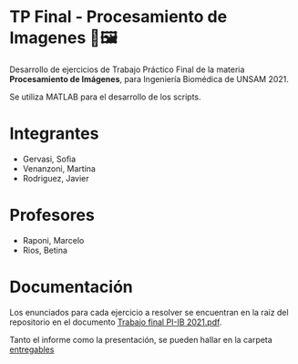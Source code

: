 # TP Final - Procesamiento de Imagenes 📄🖼
Desarrollo de ejercicios de Trabajo Práctico Final de la materia **Procesamiento de Imágenes**, para Ingeniería Biomédica de UNSAM 2021.

Se utiliza MATLAB para el desarrollo de los scripts.

# Integrantes
- Gervasi, Sofia
- Venanzoni, Martina
- Rodriguez, Javier

# Profesores
- Raponi, Marcelo
- Rios, Betina

# Documentación
Los enunciados para cada ejercicio a resolver se encuentran en la raíz del repositorio en el documento [Trabajo final PI-IB 2021.pdf](#).

Tanto el informe como la presentación, se pueden hallar en la carpeta [entregables](#)